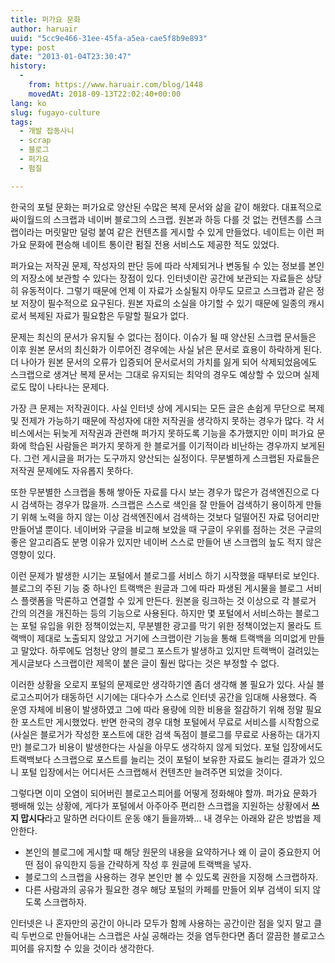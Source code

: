 ```yaml
---
title: 퍼가요 문화
author: haruair
uuid: "5cc9e466-31ee-45fa-a5ea-cae5f8b9e893"
type: post
date: "2013-01-04T23:30:47"
history:
  - 
    from: https://www.haruair.com/blog/1448
    movedAt: 2018-09-13T22:02:40+00:00
lang: ko
slug: fugayo-culture
tags:
  - 개발 잡동사니
  - scrap
  - 블로그
  - 퍼가요
  - 펌질

---
```

한국의 포털 문화는 퍼가요로 양산된 수많은 복제 문서와 삶을 같이 해왔다. 대표적으로 싸이월드의 스크랩과 네이버 블로그의 스크랩. 원본과 하등 다를 것 없는 컨텐츠를 스크랩이라는 머릿말만 덜렁 붙여 같은 컨텐츠를 게시할 수 있게 만들었다. 네이트는 이런 퍼가요 문화에 편승해 네이트 통이란 펌질 전용 서비스도 제공한 적도 있었다.

퍼가요는 저작권 문제, 작성자의 판단 등에 따라 삭제되거나 변동될 수 있는 정보를 본인의 저장소에 보관할 수 있다는 장점이 있다. 인터넷이란 공간에 보관되는 자료들은 상당히 유동적이다. 그렇기 때문에 언제 이 자료가 소실될지 아무도 모르고 스크랩과 같은 정보 저장이 필수적으로 요구된다. 원본 자료의 소실을 야기할 수 있기 때문에 일종의 캐시로서 복제된 자료가 필요함은 두말할 필요가 없다.

문제는 최신의 문서가 유지될 수 없다는 점이다. 이슈가 될 때 양산된 스크랩 문서들은 이후 원본 문서의 최신화가 이루어진 경우에는 사실 낡은 문서로 효용이 하락하게 된다. 더 나아가 원본 문서의 오류가 입증되어 문서로서의 가치를 잃게 되어 삭제되었음에도 스크랩으로 생겨난 복제 문서는 그대로 유지되는 최악의 경우도 예상할 수 있으며 실제로도 많이 나타나는 문제다.

가장 큰 문제는 저작권이다. 사실 인터넷 상에 게시되는 모든 글은 손쉽게 무단으로 복제 및 전제가 가능하기 때문에 작성자에 대한 저작권을 생각하지 못하는 경우가 많다. 각 서비스에서는 뒤늦게 저작권과 관련해 퍼가지 못하도록 기능을 추가했지만 이미 퍼가요 문화에 학습된 사람들은 퍼가지 못하게 한 블로거를 이기적이라 비난하는 경우까지 보게된다. 그런 게시글을 퍼가는 도구까지 양산되는 실정이다. 무분별하게 스크랩된 자료들은 저작권 문제에도 자유롭지 못하다.

또한 무분별한 스크랩을 통해 쌓아둔 자료를 다시 보는 경우가 많은가 검색엔진으로 다시 검색하는 경우가 많을까. 스크랩은 스스로 색인을 잘 만들어 검색하기 용이하게 만들기 위해 노력을 하지 않는 이상 검색엔진에서 검색하는 것보다 덜떨어진 자료 덩어리만 만들어낼 뿐이다. 네이버와 구글을 비교해 보았을 때 구글이 우위를 점하는 것은 구글의 좋은 알고리즘도 분명 이유가 있지만 네이버 스스로 만들어 낸 스크랩의 늪도 적지 않은 영향이 있다.

이런 문제가 발생한 시기는 포털에서 블로그를 서비스 하기 시작했을 때부터로 보인다. 블로그의 주된 기능 중 하나인 트랙백은 원글과 그에 따라 파생된 게시물을 블로그 서비스 플랫폼을 막론하고 연결할 수 있게 만든다. 원본을 링크하는 것 이상으로 각 블로거 간의 의견을 개진하는 등의 기능으로 사용된다. 하지만 몇 포털에서 서비스하는 블로그는 포털 유입을 위한 정책이었는지, 무분별한 광고를 막기 위한 정책이었는지 몰라도 트랙백이 제대로 노출되지 않았고 거기에 스크랩이란 기능을 통해 트랙백을 의미없게 만들고 말았다. 하루에도 엄청난 양의 블로그 포스트가 발생하고 있지만 트랙백이 걸려있는 게시글보다 스크랩이란 제목이 붙은 글이 훨씬 많다는 것은 부정할 수 없다.

이러한 상황을 오로지 포털의 문제로만 생각하기엔 좀더 생각해 볼 필요가 있다. 사실 블로고스피어가 태동하던 시기에는 대다수가 스스로 인터넷 공간을 임대해 사용했다. 즉 운영 자체에 비용이 발생하였고 그에 따라 용량에 의한 비용을 절감하기 위해 정말 필요한 포스트만 게시했었다. 반면 한국의 경우 대형 포털에서 무료로 서비스를 시작함으로(사실은 블로거가 작성한 포스트에 대한 검색 독점이 블로그를 무료로 사용하는 대가지만) 블로그가 비용이 발생한다는 사실을 아무도 생각하지 않게 되었다. 포털 입장에서도 트랙백보다 스크랩으로 포스트를 늘리는 것이 포털이 보유한 자료도 늘리는 결과가 있으니 포털 입장에서는 어디서든 스크랩해서 컨텐츠만 늘려주면 되었을 것이다.

그렇다면 이미 오염이 되어버린 블로고스피어를 어떻게 정화해야 할까. 퍼가요 문화가 팽배해 있는 상황에, 게다가 포털에서 아주아주 편리한 스크랩을 지원하는 상황에서 **쓰지 맙시다**라고 말하면 러다이트 운동 얘기 들을까봐&#8230; 내 경우는 아래와 같은 방법을 제안한다.

  * 본인의 블로그에 게시할 때 해당 원문의 내용을 요약하거나 왜 이 글이 중요한지 어떤 점이 유익한지 등을 간략하게 작성 후 원글에 트랙백을 넣자.
  * 블로그의 스크랩을 사용하는 경우 본인만 볼 수 있도록 권한을 지정해 스크랩하자.
  * 다른 사람과의 공유가 필요한 경우 해당 포털의 카페를 만들어 외부 검색이 되지 않도록 스크랩하자.

인터넷은 나 혼자만의 공간이 아니라 모두가 함께 사용하는 공간이란 점을 잊지 말고 클릭 두번으로 만들어내는 스크랩은 사실 공해라는 것을 염두한다면 좀더 깔끔한 블로고스피어를 유지할 수 있을 것이라 생각한다.
